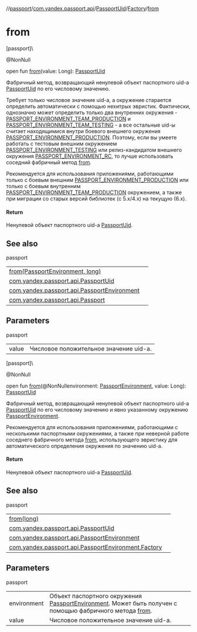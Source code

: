 //[passport](../../../../index.md)/[com.yandex.passport.api](../../index.md)/[PassportUid](../index.md)/[Factory](index.md)/[from](from.md)

# from

[passport]\

@NonNull

open fun [from](from.md)(value: Long): [PassportUid](../index.md)

 Фабричный метод, возвращающий ненулевой объект паспортного uid-а [PassportUid](../index.md) по его числовому значению. 

 Требует только числовое значение uid-а, а окружение старается определить автоматически с помощью нехитрых эвристик. Фактически, однозначно может определить только два внутренних окружения - [PASSPORT_ENVIRONMENT_TEAM_PRODUCTION](../../-passport/-p-a-s-s-p-o-r-t_-e-n-v-i-r-o-n-m-e-n-t_-t-e-a-m_-p-r-o-d-u-c-t-i-o-n.md) и [PASSPORT_ENVIRONMENT_TEAM_TESTING](../../-passport/-p-a-s-s-p-o-r-t_-e-n-v-i-r-o-n-m-e-n-t_-t-e-a-m_-t-e-s-t-i-n-g.md) - а все остальные uid-ы считает находящимися внутри боевого внешнего окружения [PASSPORT_ENVIRONMENT_PRODUCTION](../../-passport/-p-a-s-s-p-o-r-t_-e-n-v-i-r-o-n-m-e-n-t_-p-r-o-d-u-c-t-i-o-n.md). Поэтому, если вы умеете работать с тестовым внешним окружением [PASSPORT_ENVIRONMENT_TESTING](../../-passport/-p-a-s-s-p-o-r-t_-e-n-v-i-r-o-n-m-e-n-t_-t-e-s-t-i-n-g.md) или релиз-кандидатом внешнего окружения [PASSPORT_ENVIRONMENT_RC](../../-passport/-p-a-s-s-p-o-r-t_-e-n-v-i-r-o-n-m-e-n-t_-r-c.md), то лучше использовать соседний фабричный метод [from](from.md). 

 Рекомендуется для использования приложениями, работающими только с боевым внешним [PASSPORT_ENVIRONMENT_PRODUCTION](../../-passport/-p-a-s-s-p-o-r-t_-e-n-v-i-r-o-n-m-e-n-t_-p-r-o-d-u-c-t-i-o-n.md) или только с боевым внутренним [PASSPORT_ENVIRONMENT_TEAM_PRODUCTION](../../-passport/-p-a-s-s-p-o-r-t_-e-n-v-i-r-o-n-m-e-n-t_-t-e-a-m_-p-r-o-d-u-c-t-i-o-n.md) окружением, а также при миграции со старых версий библиотек (с 5.x/4.x) на текущую (6.x). 

#### Return

Ненулевой объект паспортного uid-а [PassportUid](../index.md).

## See also

passport

| | |
|---|---|
| [from(PassportEnvironment, long)](from.md) |  |
| [com.yandex.passport.api.PassportUid](../index.md) |  |
| [com.yandex.passport.api.PassportEnvironment](../../-passport-environment/index.md) |  |
| [com.yandex.passport.api.Passport](../../-passport/-p-a-s-s-p-o-r-t_-e-n-v-i-r-o-n-m-e-n-t_-r-c.md) |  |

## Parameters

passport

| | |
|---|---|
| value | Числовое положительное значение uid-а. |

[passport]\

@NonNull

open fun [from](from.md)(@NonNullenvironment: [PassportEnvironment](../../-passport-environment/index.md), value: Long): [PassportUid](../index.md)

 Фабричный метод, возвращающий ненулевой объект паспортного uid-а [PassportUid](../index.md) по его числовому значению и явно указанному окружению [PassportEnvironment](../../-passport-environment/index.md). 

 Рекомендуется для использования приложениями, работающими с несколькими паспортными окружениями, а также при неверной работе соседнего фабричного метода [from](from.md), использующего эвристику для автоматического определения окружения по значению uid-а. 

#### Return

Ненулевой объект паспортного uid-а [PassportUid](../index.md).

## See also

passport

| | |
|---|---|
| [from(long)](from.md) |  |
| [com.yandex.passport.api.PassportUid](../index.md) |  |
| [com.yandex.passport.api.PassportEnvironment](../../-passport-environment/index.md) |  |
| [com.yandex.passport.api.PassportEnvironment.Factory](../../../../passport/com.yandex.passport.api/-passport-environment/-factory/from.md) |  |

## Parameters

passport

| | |
|---|---|
| environment | Объект паспортного окружения [PassportEnvironment](../../-passport-environment/index.md). Может быть получен с помощью фабричного метода [from](../../../../passport/com.yandex.passport.api/-passport-environment/-factory/from.md). |
| value | Числовое положительное значение uid-а. |
